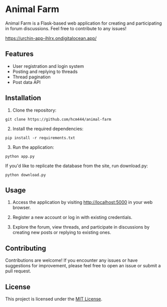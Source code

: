 # Animal Farm

Animal Farm is a Flask-based web application for creating and participating in forum discussions. Feel free to contribute to any issues!

https://urchin-app-ihlrx.ondigitalocean.app/

## Features

- User registration and login system
- Posting and replying to threads
- Thread pagination
- Post data API

## Installation

1. Clone the repository:
```
git clone https://github.com/hcm444/animal-farm
```
2. Install the required dependencies:
```
pip install -r requirements.txt
```
3. Run the application:
```
python app.py
```
If you'd like to replicate the database from the site, run download.py:
```
python download.py
```

## Usage

1. Access the application by visiting [http://localhost:5000](http://localhost:5000) in your web browser.

2. Register a new account or log in with existing credentials.

3. Explore the forum, view threads, and participate in discussions by creating new posts or replying to existing ones.

## Contributing

Contributions are welcome! If you encounter any issues or have suggestions for improvement, please feel free to open an issue or submit a pull request.

## License

This project is licensed under the [MIT License](LICENSE).

